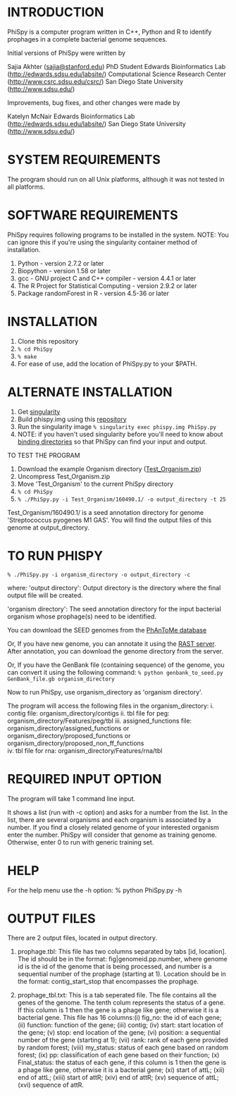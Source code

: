 # INTRODUCTION

PhiSpy is a computer program written in C++, Python and R to identify prophages in a complete bacterial genome sequences.

Initial versions of PhiSpy were written by 

Sajia Akhter (sajia@stanford.edu)
PhD Student
Edwards Bioinformatics Lab (http://edwards.sdsu.edu/labsite/)
Computational Science Research Center (http://www.csrc.sdsu.edu/csrc/)
San Diego State University (http://www.sdsu.edu/)


Improvements, bug fixes, and other changes were made by

Katelyn McNair
Edwards Bioinformatics Lab (http://edwards.sdsu.edu/labsite/)
San Diego State University (http://www.sdsu.edu/)



# SYSTEM REQUIREMENTS

The program should run on all Unix platforms, although it was not tested in all platforms.


# SOFTWARE REQUIREMENTS

PhiSpy requires following programs to be installed in the system. NOTE: You can ignore this if you're using the singularity container method of installation.

1. Python - version 2.7.2 or later
2. Biopython - version 1.58 or later 
3. gcc - GNU project C and C++ compiler - version 4.4.1 or later
4. The R Project for Statistical Computing - version 2.9.2 or later
5. Package randomForest in R - version 4.5-36 or later
 

# INSTALLATION

1. Clone this repository
2. `% cd PhiSpy`
3. `% make`
4. For ease of use, add the location of PhiSpy.py to your $PATH.

# ALTERNATE INSTALLATION

1. Get [singularity](http://singularity.lbl.gov/all-releases)
2. Build phispy.img using this [repository](https://github.com/hurwitzlab/singularity-phispy)
3. Run the singularity image `% singularity exec phispy.img PhiSpy.py`
4. NOTE: if you haven't used singularity before you'll need to know about [binding directories](http://singularity.lbl.gov/quickstart#working-with-files) so that PhiSpy can find your input and output.

TO TEST THE PROGRAM

1. Download the example Organism directory ([Test_Organism.zip](Test_Organism.zip)) 
2. Uncompress Test_Organism.zip
3. Move 'Test_Organism' to the current PhiSpy directory
4. `% cd PhiSpy`
5. `% ./PhiSpy.py -i Test_Organism/160490.1/ -o output_directory -t 25`

Test_Organism/160490.1/ is a seed annotation directory for genome 'Streptococcus pyogenes M1 GAS'. 
You will find the output files of this genome at output_directory.


# TO RUN PHISPY

`% ./PhiSpy.py -i organism_directory -o output_directory -c`

where:
'output directory': Output directory is the directory where the final output file will be created.

'organism directory': The seed annotation directory for the input bacterial organism whose prophage(s) need to be identified. 

You can download the SEED genomes from the [PhAnToMe database](http://www.phantome.org/Downloads/genomes/seed/)

Or, 
If you have new genome, you can annotate it using the [RAST server](http://rast.nmpdr.org/rast.cgi). 
After annotation, you can download the genome directory from the server.

Or, 
If you have the GenBank file (containing sequence) of the genome, you can convert it using the following command:
`% python genbank_to_seed.py GenBank_file.gb organism_directory`

Now to run PhiSpy, use organism_directory as 'organism directory'. 
 

The program will access the following files in the organism_directory:
i.   contig file: organism_directory/contigs
ii.  tbl file for peg: organism_directory/Features/peg/tbl
iii. assigned_functions file: organism_directory/assigned_functions or organism_directory/proposed_functions or organism_directory/proposed_non_ff_functions  
iv.  tbl file for rna: organism_directory/Features/rna/tbl


# REQUIRED INPUT OPTION 

The program will take 1 command line input.

It shows a list (run with -c option) and asks for a number from the list. 
In the list, there are several organisms and each organism is associated by a number. 
If you find a closely related genome of your interested organism enter the number. PhiSpy will consider that genome as training genome.
Otherwise, enter 0 to run with generic training set.


# HELP

For the help menu use the -h option:
% python PhiSpy.py -h


# OUTPUT FILES

There are 2 output files, located in output directory.

1. prophage.tbl: This file has two columns separated by tabs [id, location]. 
The id should be in the format: fig|genomeid.pp.number, where genome id is the id of the genome that is being processed, 
and number is a sequential number of the prophage (starting at 1). 
Location should be in the format: contig_start_stop that encompasses the prophage.
 
2. prophage_tbl.txt: This is a tab seperated file. The file contains all the genes of the genome. The tenth colum represents the status of a gene. If this column is 1 then the gene is a phage like gene; otherwise it is a bacterial gene. 
This file has 16 columns:(i) fig_no: the id of each gene; (ii) function: function of the gene;	(iii) contig; (iv) start: start location of the gene; (v) stop: end location of the gene; (vi) position: a sequential number of the gene (starting at 1); (vii)	rank: rank of each gene provided by random forest; (viii) my_status: status of each gene based on random forest; (ix) pp: classification of each gene based on their function; (x) Final_status: the status of each gene, if this column is 1 then the gene is a phage like gene, otherwise it is a bacterial gene; (xi) start of attL; (xii) end of attL; (xiii) start of attR; (xiv) end of attR; (xv) sequence of attL; (xvi) sequence of attR.


 
